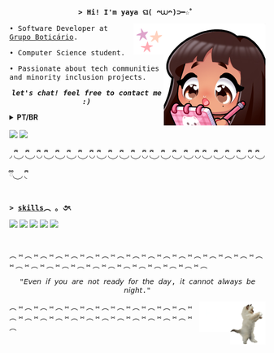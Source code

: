 <p align="center"><samp><strong>> Hi! I'm yaya ଘ( ᴖ⩊ᴖ)⊃━☆゜</strong>

<div>
  <img align='right' src="yayaAnotando.png" width="200">
  <img align='right' src="stars.gif" width="60">
</div>

<samp>• Software Developer at [Grupo Boticário](https://www.grupoboticario.com.br/).

<samp>• Computer Science student.

<samp>• Passionate about tech communities and minority inclusion projects.

 <p align='center'><i><b><samp> let's chat! feel free to contact me :) </i></b></p>

<details>
  <summary>
    <b>PT/BR</b>
  </summary>
  
---

<p align="center"><samp><strong>> Oi! Eu sou a yaya ଘ( ᴖ⩊ᴖ)⊃━☆゜</strong>

<samp>• Software Developer na [Grupo Boticário](https://www.grupoboticario.com.br/).

<samp>• Estudante de Ciência da Computação

<samp>• Apaixonada por comunidades de tecnologia e projetos de inclusão de minorias.

  <p align='center'><i><b><samp> vamos conversar! sinta-se livre para me contatar :) </i></b>
</details>

<br>

<div>
  <a href="https://www.linkedin.com/in/yasminccfe/" target="_blank"> <img src="https://img.shields.io/badge/LinkedIn-E980A1?style=for-the-badge&logo=linkedin" target="_blank"></a>
  <a href = "mailto:yasminccfe@gmail.com"><img src="https://img.shields.io/badge/-Gmail-E980A1?style=for-the-badge&logo=gmail&logoColor=white" target="_blank"></a>
</div>


◞ ྀི◟ ͜ ◞ ྀི◟ ͜ ◞ ྀི◟◞ ྀི◟ ͜ ◞ ྀི◟ ͜ ◞ ྀི◟ ͜ ◞ ྀི◟ ͜ ◞ ྀི◟◞ ྀི◟ ͜ ◞ ྀི◟ ͜ ◞ ྀི◟ ͜ ◞ ྀི◟ ͜ ◞ ྀི◟◞ ྀི◟ ͜ ◞ ྀི◟ ͜ ◞ ྀི◟ ͜ ◞ ྀི◟ ͜ ◞ ྀི◟◞ ྀི◟ ͜ ◞ ྀི◟ ͜ ◞ ྀི◟ ͜ ◞ ྀི◟ ͜ ◞ ྀི◟◞ ྀི◟ ͜ ◞ ྀི◟ ͜ ◞ ྀི◟
##

<p><samp><strong>> <u>skills</u>︵ ｡ ૭ৎ</strong>

<div>
<img src="https://img.shields.io/badge/Code-JavaScript-informational?style=flat&logo=javascript&logoColor=white&color=E980A1">
<img src="https://img.shields.io/badge/Code-TypeScript-informational?style=flat&logo=typescript&logoColor=white&color=E980A1">
<img src="https://img.shields.io/badge/Code-ReactJS-informational?style=flat&logo=react&logoColor=white&color=E980A1">
<img src="https://img.shields.io/badge/Code-NodeJS-informational?style=flat&logo=node.js&logoColor=white&color=E980A1">
<img src="https://img.shields.io/badge/Tools-Figma-informational?style=flat&logo=figma&logoColor=white&color=E980A1" />
</div>

#
︵   ⑅ ︵   ⑅ ︵   ⑅ ︵   ⑅ ︵   ⑅ ︵   ⑅ ︵   ⑅ ︵   ⑅ ︵   ⑅ ︵   ⑅ ︵   ⑅ ︵   ⑅ ︵   ⑅ ︵   ⑅ ︵   ⑅ ︵   ⑅ ︵   ⑅ ︵   ⑅ ︵   ⑅ ︵   ⑅ ︵   ⑅ ︵   ⑅ ︵   ⑅ ︵   ⑅ ︵   ⑅ ︵   ⑅ ︵   ⑅ ︵   ⑅ ︵   ⑅ ︵
 <p align='center'><samp> 
  "𝘌𝘷𝘦𝘯 𝘪𝘧 𝘺𝘰𝘶 𝘢𝘳𝘦 𝘯𝘰𝘵 𝘳𝘦𝘢𝘥𝘺 𝘧𝘰𝘳 𝘵𝘩𝘦 𝘥𝘢𝘺, 𝘪𝘵 𝘤𝘢𝘯𝘯𝘰𝘵 𝘢𝘭𝘸𝘢𝘺𝘴 𝘣𝘦 𝘯𝘪𝘨𝘩𝘵."
 </p>


<img align='right' src="dancingCat.gif" width="70">
<img align='right' src="littleStars.gif" width="60">
︵   ⑅ ︵   ⑅ ︵   ⑅ ︵   ⑅ ︵   ⑅ ︵   ⑅ ︵   ⑅ ︵   ⑅ ︵   ⑅ ︵   ⑅ ︵   ⑅ ︵   ⑅ ︵   ⑅ ︵   ⑅ ︵   ⑅ ︵   ⑅  ︵   ⑅ ︵   ⑅ ︵   ⑅ ︵   ⑅ ︵   ⑅ ︵   ⑅ ︵   ⑅ ︵   ⑅ ︵   

